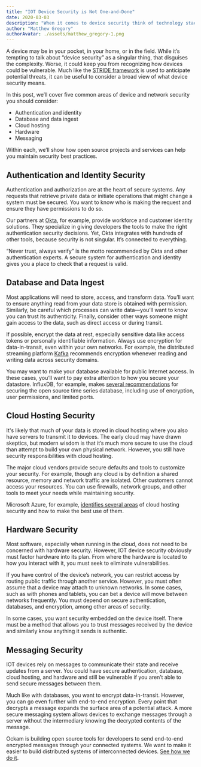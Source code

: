 ```yaml
---
title: "IOT Device Security is Not One-and-Done"
date: 2020-03-03
description: "When it comes to device security think of technology stacks, not platforms."
author: "Matthew Gregory"
authorAvatar: ./assets/matthew_gregory-1.png
---
```


A device may be in your pocket, in your home, or in the field. While it’s tempting to talk about “device security” as a singular thing, that disguises the complexity. Worse, it could keep you from recognizing how devices could be vulnerable. Much like the [STRIDE framework](https://www.ockam.io/learn/blog/introduction_to_STRIDE_security_model/) is used to anticipate potential threats, it can be useful to consider a broad view of what device security means.

In this post, we’ll cover five common areas of device and network security you should consider:

- Authentication and identity
- Database and data ingest
- Cloud hosting
- Hardware
- Messaging

Within each, we’ll show how open source projects and services can help you maintain security best practices.

## Authentication and Identity Security
Authentication and authorization are at the heart of secure systems. Any requests that retrieve private data or initiate operations that might change a system must be secured. You want to know who is making the request and ensure they have permissions to do so.

Our partners at [Okta](https://www.okta.com/), for example, provide workforce and customer identity solutions. They specialize in giving developers the tools to make the right authentication security decisions. Yet, Okta integrates with hundreds of other tools, because security is not singular. It’s connected to everything.

“Never trust, always verify” is the motto recommended by Okta and other authentication experts. A secure system for authentication and identity gives you a place to check that a request is valid.

## Database and Data Ingest
Most applications will need to store, access, and transform data. You’ll want to ensure anything read from your data store is obtained with permission. Similarly, be careful which processes can write data—you’ll want to know you can trust its authenticity. Finally, consider other ways someone might gain access to the data, such as direct access or during transit.

If possible, encrypt the data at rest, especially sensitive data like access tokens or personally identifiable information. Always use encryption for data-in-transit, even within your own networks. For example, the distributed streaming platform [Kafka](https://kafka.apache.org/) recommends encryption whenever reading and writing data across security domains.

You may want to make your database available for public Internet access. In these cases, you’ll want to pay extra attention to how you secure your datastore. InfluxDB, for example, makes [several recommendations](https://docs.influxdata.com/influxdb/v1.7/administration/security/) for securing the open source time series database, including use of encryption, user permissions, and limited ports.

## Cloud Hosting Security
It's likely that much of your data is stored in cloud hosting where you also have servers to transmit it to devices. The early cloud may have drawn skeptics, but modern wisdom is that it’s much more secure to use the cloud than attempt to build your own physical network. However, you still have security responsibilities with cloud hosting.

The major cloud vendors provide secure defaults and tools to customize your security. For example, though any cloud is by definition a shared resource, memory and network traffic are isolated. Other customers cannot access your resources. You can use firewalls, network groups, and other tools to meet your needs while maintaining security.

Microsoft Azure, for example, [identifies several areas](https://docs.microsoft.com/en-us/azure/security/fundamentals/overview) of cloud hosting security and how to make the best use of them.

## Hardware Security
Most software, especially when running in the cloud, does not need to be concerned with hardware security. However, IOT device security obviously must factor hardware into its plan. From where the hardware is located to how you interact with it, you must seek to eliminate vulnerabilities.

If you have control of the device’s network, you can restrict access by routing public traffic through another service. However, you must often assume that a device may attach to unknown networks. In some cases, such as with phones and tablets, you can bet a device will move between networks frequently. You must depend on secure authentication, databases, and encryption, among other areas of security.

In some cases, you want security embedded on the device itself. There must be a method that allows you to trust messages received by the device and similarly know anything it sends is authentic.

## Messaging Security
IOT devices rely on messages to communicate their state and receive updates from a server. You could have secure authentication, database, cloud hosting, and hardware and still be vulnerable if you aren’t able to send secure messages between them.

Much like with databases, you want to encrypt data-in-transit. However, you can go even further with end-to-end encryption. Every point that decrypts a message expands the surface area of a potential attack. A more secure messaging system allows devices to exchange messages through a server without the intermediary knowing the decrypted contents of the message.

Ockam is building open source tools for developers to send end-to-end encrypted messages through your connected systems. We want to make it easier to build distributed systems of interconnected devices. [See how we do it](https://www.ockam.io/).
